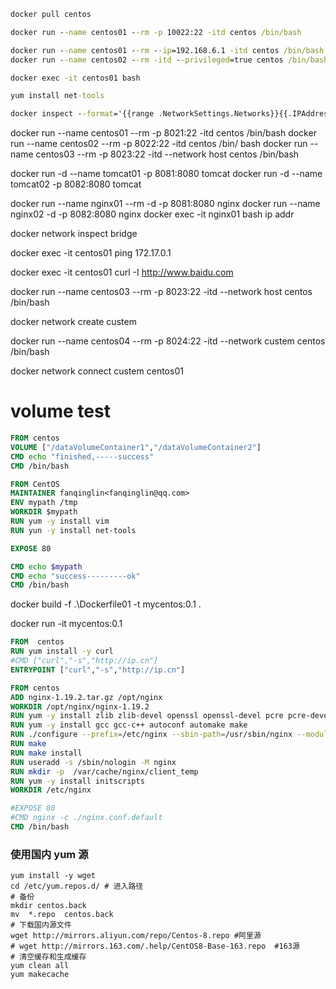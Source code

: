 ```cmd
docker pull centos

docker run --name centos01 --rm -p 10022:22 -itd centos /bin/bash

docker run --name centos01 --rm --ip=192.168.6.1 -itd centos /bin/bash
docker run --name centos02 --rm -itd --privileged=true centos /bin/bash

docker exec -it centos01 bash

yum install net-tools

docker inspect --format='{{range .NetworkSettings.Networks}}{{.IPAddress}}{{end}}' centos01
```
docker run --name centos01 --rm -p 8021:22 -itd centos /bin/bash
docker run --name centos02 --rm -p 8022:22 -itd centos /bin/
bash
docker run --name centos03 --rm -p 8023:22 -itd --network host centos /bin/bash

docker run -d --name tomcat01 -p 8081:8080 tomcat
docker run -d --name tomcat02 -p 8082:8080 tomcat


docker run --name nginx01 --rm -d -p 8081:8080 nginx
docker run --name nginx02 -d -p 8082:8080 nginx
docker exec -it nginx01 bash ip addr

docker network inspect bridge

docker exec -it centos01 ping 172.17.0.1

docker exec -it centos01 curl -I http://www.baidu.com

docker run --name centos03 --rm -p 8023:22 -itd --network host centos /bin/bash

docker network create custem

docker run --name centos04 --rm -p 8024:22 -itd --network custem centos /bin/bash

docker network connect custem centos01



# volume test
```dockerfile
FROM centos
VOLUME ["/dataVolumeContainer1","/dataVolumeContainer2"]
CMD echo "finished,-----success"
CMD /bin/bash
```

```dockerfile
FROM CentOS
MAINTAINER fanqinglin<fanqinglin@qq.com>
ENV mypath /tmp
WORKDIR $mypath
RUN yum -y install vim
RUN yun -y install net-tools

EXPOSE 80

CMD echo $mypath
CMD echo "success---------ok"
CMD /bin/bash
```
docker build -f .\Dockerfile01 -t mycentos:0.1 .

docker run -it mycentos:0.1
```dockerfile
FROM  centos
RUN yum install -y curl
#CMD ["curl","-s","http://ip.cn"]
ENTRYPOINT ["curl","-s","http://ip.cn"]
```
```dockerfile
FROM centos
ADD nginx-1.19.2.tar.gz /opt/nginx
WORKDIR /opt/nginx/nginx-1.19.2
RUN yum -y install zlib zlib-devel openssl openssl-devel pcre pcre-devel
RUN yum -y install gcc gcc-c++ autoconf automake make
RUN ./configure --prefix=/etc/nginx --sbin-path=/usr/sbin/nginx --modules-path=/usr/lib/nginx/modules --conf-path=/etc/nginx/nginx.conf --error-log-path=/var/log/nginx/error.log --http-log-path=/var/log/nginx/access.log --pid-path=/var/run/nginx.pid --lock-path=/var/run/nginx.lock --http-client-body-temp-path=/var/cache/nginx/client_temp --http-proxy-temp-path=/var/cache/nginx/proxy_temp --http-fastcgi-temp-path=/var/cache/nginx/fastcgi_temp --http-uwsgi-temp-path=/var/cache/nginx/uwsgi_temp --http-scgi-temp-path=/var/cache/nginx/scgi_temp --user=nginx --group=nginx --with-compat --with-file-aio --with-threads --with-http_addition_module --with-http_auth_request_module --with-http_dav_module --with-http_flv_module --with-http_gunzip_module --with-http_gzip_static_module --with-http_mp4_module --with-http_random_index_module --with-http_realip_module --with-http_secure_link_module --with-http_slice_module --with-http_ssl_module --with-http_stub_status_module --with-http_sub_module --with-http_v2_module --with-mail --with-mail_ssl_module --with-stream --with-stream_realip_module --with-stream_ssl_module --with-stream_ssl_preread_module --with-cc-opt='-g -O2 -fdebug-prefix-map=/data/builder/debuild/nginx-1.19.2/debian/debuild-base/nginx-1.19.2=. -fstack-protector-strong -Wformat -Werror=format-security -Wp,-D_FORTIFY_SOURCE=2 -fPIC' --with-ld-opt='-Wl,-z,relro -Wl,-z,now -Wl,--as-needed -pie'
RUN make
RUN make install  
RUN useradd -s /sbin/nologin -M nginx
RUN mkdir -p  /var/cache/nginx/client_temp
RUN yum -y install initscripts
WORKDIR /etc/nginx

#EXPOSE 80
#CMD nginx -c ./nginx.conf.default
CMD /bin/bash
```

### 使用国内 yum 源

```shell
yum install -y wget
cd /etc/yum.repos.d/ # 进入路径
# 备份
mkdir centos.back
mv  *.repo  centos.back
# 下载国内源文件
wget http://mirrors.aliyun.com/repo/Centos-8.repo #阿里源
# wget http://mirrors.163.com/.help/CentOS8-Base-163.repo  #163源
# 清空缓存和生成缓存
yum clean all 
yum makecache  
```



